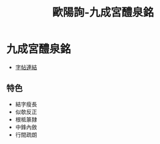 ﻿---
title: '歐陽詢-九成宮醴泉銘'
tag: '碑刻'
---
# 九成宮醴泉銘
* [字帖連結](https://digitalarchive.npm.gov.tw/Painting/Content?pid=20595&Dept=P)

## 特色
* 結字瘦長
* 似欹反正
* 根柢篆隸
* 中鋒內斂
* 行間疏朗